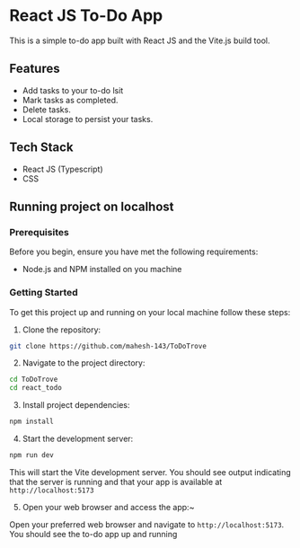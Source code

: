 # React JS To-Do App

This is a simple to-do app built with React JS and the Vite.js build tool.

## Features

- Add tasks to your to-do lsit
- Mark tasks as completed.
- Delete tasks.
- Local storage to persist your tasks.

## Tech Stack

- React JS (Typescript)
- CSS

## Running project on localhost

### Prerequisites

Before you begin, ensure you have met the following requirements:

- Node.js and NPM installed on you machine

### Getting Started

To get this project up and running on your local machine follow these steps:

1. Clone the repository:

```bash
git clone https://github.com/mahesh-143/ToDoTrove
```

2. Navigate to the project directory:

```bash
cd ToDoTrove
cd react_todo
```

3. Install project dependencies:

```bash
npm install
```

4. Start the development server:

```bash
npm run dev
```

This will start the Vite development server. You should see output indicating that the server is running and that your app is available at `http://localhost:5173`

5. Open your web browser and access the app:~

Open your preferred web browser and navigate to `http://localhost:5173`. You should see the to-do app up and running
